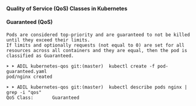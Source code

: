 #### Quality of Service (QoS) Classes in Kubernetes

#### Guaranteed (QoS)
```
Pods are considered top-priority and are guaranteed to not be killed until they exceed their limits.
If limits and optionally requests (not equal to 0) are set for all resources across all containers and they are equal, then the pod is classified as Guaranteed.

➤ ➤ ADIL kubernetes-qos git:(master)  kubectl create -f pod-guaranteed.yaml
pod/nginx created

➤ ➤ ADIL kubernetes-qos git:(master)  kubectl describe pods nginx | grep -i "qos"
QoS Class:       Guaranteed
```
